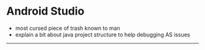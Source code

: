 # **Android Studio**

- most cursed piece of trash known to man
- explain a bit about java project structure to help debugging AS issues

<hr>
